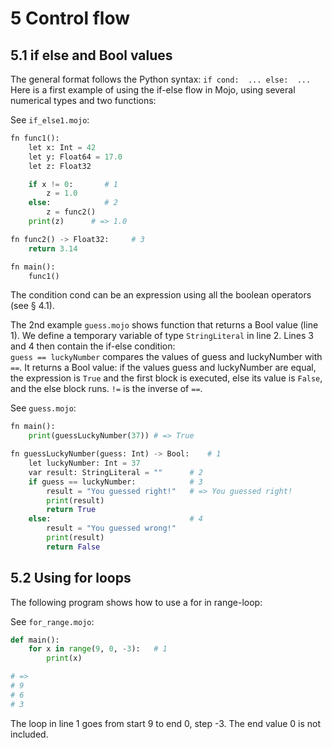# 5 Control flow

## 5.1 if else and Bool values

The general format follows the Python syntax: `if cond:  ... else:  ... `
Here is a first example of using the if-else flow in Mojo, using several numerical types and two functions:

See `if_else1.mojo`:
```py
fn func1():
    let x: Int = 42
    let y: Float64 = 17.0
    let z: Float32   

    if x != 0:       # 1
        z = 1.0      
    else:            # 2
        z = func2()    
    print(z)      # => 1.0

fn func2() -> Float32:     # 3
    return 3.14

fn main():
    func1()
```

The condition cond can be an expression using all the boolean operators (see § 4.1).

The 2nd example `guess.mojo` shows function that returns a Bool value (line 1). We define a temporary variable of type `StringLiteral` in line 2. Lines 3 and 4 then contain the if-else condition:  
`guess == luckyNumber` compares the values of guess and luckyNumber with `==`. It returns a Bool value: if the values guess and luckyNumber are equal, the expression is `True` and the first block is executed, else its value is `False`, and the else block runs.
`!=` is the inverse of `==`.

See `guess.mojo`:
```py
fn main():
    print(guessLuckyNumber(37)) # => True

fn guessLuckyNumber(guess: Int) -> Bool:    # 1
    let luckyNumber: Int = 37
    var result: StringLiteral = ""      # 2
    if guess == luckyNumber:            # 3
        result = "You guessed right!"   # => You guessed right!
        print(result)
        return True
    else:                               # 4
        result = "You guessed wrong!"
        print(result)
        return False
```

## 5.2 Using for loops
The following program shows how to use a for in range-loop:

See `for_range.mojo`:
```py
def main():
    for x in range(9, 0, -3):   # 1
        print(x)

# =>
# 9
# 6
# 3
```

The loop in line 1 goes from start 9 to end 0, step -3. The end value 0 is not included.
